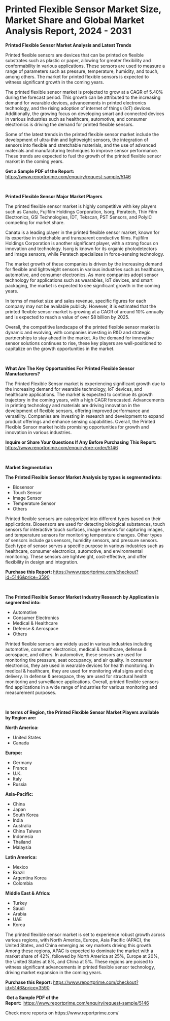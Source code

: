 <p><h1>Printed Flexible Sensor Market Size, Market Share and Global Market Analysis Report, 2024 - 2031</h1></p><p><strong>Printed Flexible Sensor Market Analysis and Latest Trends</strong></p>
<p><p>Printed flexible sensors are devices that can be printed on flexible substrates such as plastic or paper, allowing for greater flexibility and conformability in various applications. These sensors are used to measure a range of parameters such as pressure, temperature, humidity, and touch, among others. The market for printed flexible sensors is expected to witness significant growth in the coming years.</p><p>The printed flexible sensor market is projected to grow at a CAGR of 5.40% during the forecast period. This growth can be attributed to the increasing demand for wearable devices, advancements in printed electronics technology, and the rising adoption of internet of things (IoT) devices. Additionally, the growing focus on developing smart and connected devices in various industries such as healthcare, automotive, and consumer electronics is driving the demand for printed flexible sensors.</p><p>Some of the latest trends in the printed flexible sensor market include the development of ultra-thin and lightweight sensors, the integration of sensors into flexible and stretchable materials, and the use of advanced materials and manufacturing techniques to improve sensor performance. These trends are expected to fuel the growth of the printed flexible sensor market in the coming years.</p></p>
<p><strong>Get a Sample PDF of the Report:&nbsp;</strong> <a href="https://www.reportprime.com/enquiry/request-sample/5146">https://www.reportprime.com/enquiry/request-sample/5146</a></p>
<p>&nbsp;</p>
<p><strong>Printed Flexible Sensor Major Market Players</strong></p>
<p><p>The printed flexible sensor market is highly competitive with key players such as Canatu, Fujifilm Holdings Corporation, Isorg, Peratech, Thin Film Electronics, GSI Technologies, IDT, Tekscan, PST Sensors, and PolyIC competing for market share. </p><p>Canatu is a leading player in the printed flexible sensor market, known for its expertise in stretchable and transparent conductive films. Fujifilm Holdings Corporation is another significant player, with a strong focus on innovation and technology. Isorg is known for its organic photodetectors and image sensors, while Peratech specializes in force-sensing technology.</p><p>The market growth of these companies is driven by the increasing demand for flexible and lightweight sensors in various industries such as healthcare, automotive, and consumer electronics. As more companies adopt sensor technology for applications such as wearables, IoT devices, and smart packaging, the market is expected to see significant growth in the coming years.</p><p>In terms of market size and sales revenue, specific figures for each company may not be available publicly. However, it is estimated that the printed flexible sensor market is growing at a CAGR of around 10% annually and is expected to reach a value of over $8 billion by 2025.</p><p>Overall, the competitive landscape of the printed flexible sensor market is dynamic and evolving, with companies investing in R&D and strategic partnerships to stay ahead in the market. As the demand for innovative sensor solutions continues to rise, these key players are well-positioned to capitalize on the growth opportunities in the market.</p></p>
<p>&nbsp;</p>
<p><strong>What Are The Key Opportunities For Printed Flexible Sensor Manufacturers?</strong></p>
<p><p>The Printed Flexible Sensor market is experiencing significant growth due to the increasing demand for wearable technology, IoT devices, and healthcare applications. The market is expected to continue its growth trajectory in the coming years, with a high CAGR forecasted. Advancements in printing technology and materials are driving innovation in the development of flexible sensors, offering improved performance and versatility. Companies are investing in research and development to expand product offerings and enhance sensing capabilities. Overall, the Printed Flexible Sensor market holds promising opportunities for growth and innovation in various industries.</p></p>
<p><strong>Inquire or Share Your Questions If Any Before Purchasing This Report:</strong> <a href="https://www.reportprime.com/enquiry/pre-order/5146">https://www.reportprime.com/enquiry/pre-order/5146</a></p>
<p>&nbsp;</p>
<p><strong>Market Segmentation</strong></p>
<p><strong>The Printed Flexible Sensor Market Analysis by types is segmented into:</strong></p>
<p><ul><li>Biosensor</li><li>Touch Sensor</li><li>Image Sensor</li><li>Temperature Sensor</li><li>Others</li></ul></p>
<p><p>Printed flexible sensors are categorized into different types based on their applications. Biosensors are used for detecting biological substances, touch sensors for interactive touch surfaces, image sensors for capturing images, and temperature sensors for monitoring temperature changes. Other types of sensors include gas sensors, humidity sensors, and pressure sensors. Each type of sensor serves a specific purpose in various industries such as healthcare, consumer electronics, automotive, and environmental monitoring. These sensors are lightweight, cost-effective, and offer flexibility in design and integration.</p></p>
<p><strong>Purchase this Report:&nbsp;</strong><a href="https://www.reportprime.com/checkout?id=5146&price=3590">https://www.reportprime.com/checkout?id=5146&price=3590</a></p>
<p>&nbsp;</p>
<p><strong>The Printed Flexible Sensor Market Industry Research by Application is segmented into:</strong></p>
<p><ul><li>Automotive</li><li>Consumer Electronics</li><li>Medical & Healthcare</li><li>Defense & Aerospace</li><li>Others</li></ul></p>
<p><p>Printed flexible sensors are widely used in various industries including automotive, consumer electronics, medical & healthcare, defense & aerospace, and others. In automotive, these sensors are used for monitoring tire pressure, seat occupancy, and air quality. In consumer electronics, they are used in wearable devices for health monitoring. In medical & healthcare, they are used for monitoring vital signs and drug delivery. In defense & aerospace, they are used for structural health monitoring and surveillance applications. Overall, printed flexible sensors find applications in a wide range of industries for various monitoring and measurement purposes.</p></p>
<p>&nbsp;</p>
<p><strong>In terms of Region, the Printed Flexible Sensor Market Players available by Region are:</strong></p>
<p>
    <p> <strong> North America: </strong>
        <ul>
            <li>United States</li>
            <li>Canada</li>
        </ul>
        </p> 
    <p> <strong> Europe: </strong>
        <ul>
            <li>Germany</li>
            <li>France</li>
            <li>U.K.</li>
            <li>Italy</li>
            <li>Russia</li>
        </ul>
        </p> 
    <p> <strong> Asia-Pacific: </strong>
        <ul>
            <li>China</li>
            <li>Japan</li>
            <li>South Korea</li>
            <li>India</li>
            <li>Australia</li>
            <li>China Taiwan</li>
            <li>Indonesia</li>
            <li>Thailand</li>
            <li>Malaysia</li>
        </ul>
        </p> 
    <p> <strong> Latin America: </strong>
        <ul>
            <li>Mexico</li>
            <li>Brazil</li>
            <li>Argentina Korea</li>
            <li>Colombia</li>
        </ul>
        </p> 
    <p> <strong> Middle East & Africa: </strong>
        <ul>
            <li>Turkey</li>
            <li>Saudi</li>
            <li>Arabia</li>
            <li>UAE</li>
            <li>Korea</li>
        </ul>
    </p>
    </p>
<p><p>The printed flexible sensor market is set to experience robust growth across various regions, with North America, Europe, Asia Pacific (APAC), the United States, and China emerging as key markets driving this growth. Among these regions, APAC is expected to dominate the market with a market share of 42%, followed by North America at 25%, Europe at 20%, the United States at 8%, and China at 5%. These regions are poised to witness significant advancements in printed flexible sensor technology, driving market expansion in the coming years.</p></p>
<p><strong>Purchase this Report: </strong><a href="https://www.reportprime.com/checkout?id=5146&price=3590">https://www.reportprime.com/checkout?id=5146&price=3590</a></p>
<p>&nbsp;<strong>Get a Sample PDF of the Report:&nbsp;&nbsp;</strong><a href="https://www.reportprime.com/enquiry/request-sample/5146">https://www.reportprime.com/enquiry/request-sample/5146</a></p>
<p><strong></strong></p>
<p>Check more reports on https://www.reportprime.com/</p>